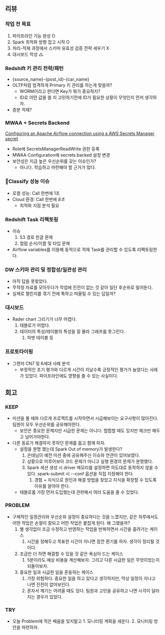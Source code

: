 
## 리뷰
### 작업 전 목표
1. 파이프라인 기능 완성 O
2. Spark 최적화 방향 잡고 시작 O
3. 처리-적재 과정에서 스키마 유효성 검증 전략 세우기 X
4. 대시보드 작성 △
### Redshift 키 관리 전략/패턴
- {source_name}-{post_id}-{car_name}
- OLTP처럼 엄격하게 Primary 키 관리를 하는게 맞을까?
	- WORM이라고 한다면 Key가 뭐가 중요하지?
	- ID로 어떤 값을 쓸 지 고민하기전에 ID가 필요한 상황이 무엇인지 먼저 생각하자.
- 증분 적재?
### MWAA + Secrets Backend
[Configuring an Apache Airflow connection using a AWS Secrets Manager secret](https://docs.aws.amazon.com/mwaa/latest/userguide/connections-secrets-manager.html)
- Role에 SecretsManagerReadWrite 권한 등록
- MWAA Configuration에 secrets.backed 설정 변경
- 보안성은 지금 높은 우선순위를 갖는 이슈인가?
	- 아니다. 학습하고 마련해야 할 근거가 많다.
### Classify 성능 이슈
- 로컬 성능: Call 한번에 1초
- Cloud 환경: Call 한번에 *8초*
	- 최적화 지점 분석 필요
### Redshift Task 리팩토링
- 이슈
	1. S3 경로 한글 문제
	2. 컬럼 순서/이름 및 타입 문제
- Airflow variables를 이용해 동적으로 적재 Task를 관리할 수 있도록 리팩토링한다.
### DW 스키마 관리 및 정합성/일관성 관리
- 아직 답을 못찾았다.
- 무작정 자료를 모아두다가 작업에 진전이 없는 것 같아 일단 후순위로 밀어둔다.
- 실제로 챌린지를 겪기 전에 툭하고 떠올릴 수 있는 답일까?
### 대시보드
- Rader chart 그리기가 너무 어렵다.
	1. 태블로가 어렵다.
	2. 데이터의 특성/테이블의 특성을 잘 몰라 그래프를 못그린다.
		1. 피벗 테이블 등
### 프로토타이핑
- 그랜저 CN7 및 6세대 사례 분석
	- 부정적인 초기 평가와 다르게 시간이 지날수록 긍정적인 평가가 늘었다는 사례가 있었다. 파이프라인에도 영향을 줄 수 있는 사실이다.
## 회고
### KEEP
- 미션을 풀 때와 다르게 프로젝트를 시작하면서 시급해보이는 요구사항이 많아진다. 팀원이 모두 우선순위를 공유해야한다.
	- 보안은 중요한 문제지만 시급한 문제는 아니다. 찝찝할 때도 있지만 체크만 해두고 넘어가야한다.
- 다른 동료가 해결하지 못하던 문제를 돕고 함께 하자.
	- 설정을 분명 했는데 Spark Out of memory가 발생한다?
		1. 은태님이 예전 미션 중에 공유해주신 이슈와 연관이 있어보였다.
		2. 상황으로 미루어보아 코드 문제가 아니고 실행 환경의 문제가 분명했다.
		3. Spark 세션 생성 시 driver 메모리를 설정하면 의도대로 동작하지 않을 수 있다. spark-submit 시 --conf 옵션을 직접 지정해야 한다.
			1. 경험 + 지식으로 원인과 해결 방법을 찾았고 지식을 확장할 수 있도록 이유를 알아야 한다.
	- 태블로를 가장 먼저 도입했는데 관련해서 여러 도움을 줄 수 있었다.
### PROBLEM
- 구체적인 일정관리와 우선순위 설정이 중요하다는 것을 느꼈지만, 같은 하루에서도 어떤 작업은 손절이 잘되고 어떤 작업은 붙잡게 된다. 왜 그랬을까?
	1. 별 생각없이 조금 수정하고 반영하는 작업을 반복하면서 시간을 흘려가는 케이스
		1. 시간을 정해두고 목표한 시간이 지나면 잠깐 환기를 하자. 생각이 정리될 것이다.
	2. 조금만 더 하면 해결할 수 있을 것 같은 욕심이 드는 케이스
		1. 5분이라도 예상 비용을 계산해보자. 그리고 다른 시급한 일은 무엇이었는지 되돌아보자.
	3. 중요한 일과 시급한 일을 혼동하는 케이스
		1. 가장 위험하다. 중요한 일을 하고 있다고 생각하지만, 막상 일정이 지나고 나면 진전이 없어보인다.
		2. 혼자서 깨기는 어려울 때도 있다. 팀원과 고민을 공유하고 나면 시각이 달라지는 경우가 있었다.
### TRY
- 오늘 Problem에 적은 배움을 잊지말고 1. 모니터링 계획을 세운다. 2. 모니터링 방안을 마련하자.